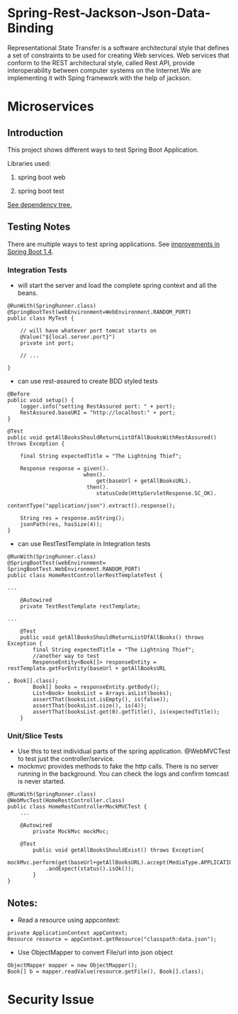 # Spring-Rest-Jackson-Json-Data-Binding
Representational State Transfer is a software architectural style that defines a set of constraints to be used for creating Web services. Web services that conform to the REST architectural style, called Rest API, provide interoperability between computer systems on the Internet.We are implementing it with Sping framework with the help of jackson.
# Microservices
<!--# spring-rest [![Build Status](https://travis-ci.org/piyush168713/spring-rest.svg?branch=master)](https://travis-ci.org/piyush168713/spring-rest)-->

## Introduction
This project shows different ways to test Spring Boot Application.

Libraries used:

1. spring boot web

2. spring boot test

[See dependency tree.](https://github.com/piyush168713/Spring-Rest-Jackson-Json-Data-Binding/blob/main/pom.xml)

## Testing Notes
There are multiple ways to test spring applications. See [improvements in Spring Boot 1.4](https://spring.io/blog/2016/04/15/testing-improvements-in-spring-boot-1-4).

### Integration Tests
- will start the server and load the complete spring context and all the beans.

```
@RunWith(SpringRunner.class)
@SpringBootTest(webEnvironment=WebEnvironment.RANDOM_PORT)
public class MyTest {

    // will have whatever port tomcat starts on
    @Value("${local.server.port}")
    private int port;

    // ...

}
```

- can use rest-assured to create BDD styled tests

```
@Before
public void setup() {
    logger.info("setting RestAssured port: " + port);
    RestAssured.baseURI = "http://localhost:" + port;
}

@Test
public void getAllBooksShouldReturnListOfAllBooksWithRestAssured() throws Exception {

    final String expectedTitle = "The Lightning Thief";

    Response response = given().
                        when().
                            get(baseUrl + getAllBooksURL).
                         then().
                            statusCode(HttpServletResponse.SC_OK).
                            contentType("application/json").extract().response();

    String res = response.asString();
    jsonPath(res, hasSize(4));
}
```

- can use RestTestTemplate in Integration tests
```
@RunWith(SpringRunner.class)
@SpringBootTest(webEnvironment= SpringBootTest.WebEnvironment.RANDOM_PORT)
public class HomeRestControllerRestTemplateTest {

...

    @Autowired
	private TestRestTemplate restTemplate;

...

    @Test
	public void getAllBooksShouldReturnListOfAllBooks() throws Exception {
		final String expectedTitle = "The Lightning Thief";
		//another way to test
		ResponseEntity<Book[]> responseEntity = restTemplate.getForEntity(baseUrl + getAllBooksURL
		                                                                    , Book[].class);
		Book[] books = responseEntity.getBody();
		List<Book> booksList = Arrays.asList(books);
		assertThat(booksList.isEmpty(), is(false));
		assertThat(booksList.size(), is(4));
		assertThat(booksList.get(0).getTitle(), is(expectedTitle));
	}

```

### Unit/Slice Tests
- Use this to test individual parts of the spring application. @WebMVCTest to test just the controller/service.
- mockmvc provides methods to fake the http calls. There is no server running in the background. You can check the logs and confirm tomcast is never started.

```
@RunWith(SpringRunner.class)
@WebMvcTest(HomeRestController.class)
public class HomeRestControllerMockMVCTest {
    ...

    @Autowired
    	private MockMvc mockMvc;

    @Test
    	public void getAllBooksShouldExist() throws Exception{
    		mockMvc.perform(get(baseUrl+getAllBooksURL).accept(MediaType.APPLICATION_JSON))
    		.andExpect(status().isOk());
    	}
}
```

## Notes:
- Read a resource using appcontext:

```@Autowired
private ApplicationContext appContext;
Resource resource = appContext.getResource("classpath:data.json");
```

- Use ObjectMapper to convert File/url into json object

```
ObjectMapper mapper = new ObjectMapper();
Book[] b = mapper.readValue(resource.getFile(), Book[].class);
```
# Security Issue
